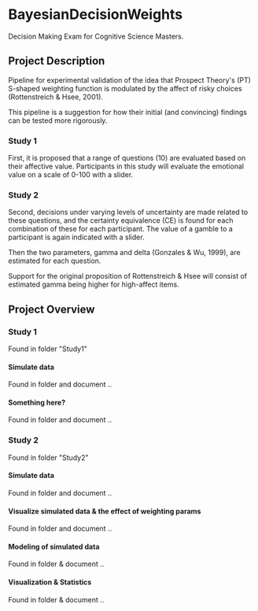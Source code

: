 # BayesianDecisionWeights

Decision Making Exam for Cognitive Science Masters.

## Project Description

Pipeline for experimental validation of the idea
that Prospect Theory's (PT) S-shaped weighting function
is modulated by the affect of risky choices
(Rottenstreich & Hsee, 2001).

This pipeline is a suggestion for how their initial
(and convincing) findings can be tested more rigorously.

### Study 1

First, it is proposed that a range of questions (10)
are evaluated based on their affective value.
Participants in this study will evaluate the
emotional value on a scale of 0-100 with a slider.

### Study 2

Second, decisions under varying levels
of uncertainty are made related to these
questions, and the
certainty equivalence (CE) is found for
each combination of these for each participant.
The value of a gamble to a participant is again
indicated with a slider.

Then the two parameters, gamma and delta (Gonzales & Wu, 1999), are
estimated for each question.

Support for the original proposition of Rottenstreich &
Hsee will consist of estimated gamma being higher
for high-affect items.

## Project Overview

### Study 1

Found in folder "Study1"

#### Simulate data

Found in folder and document ..

#### Something here?

Found in folder and document ..

### Study 2

Found in folder "Study2"

#### Simulate data

Found in folder and document ..

#### Visualize simulated data & the effect of weighting params

Found in folder and document ..

#### Modeling of simulated data

Found in folder & document ..

#### Visualization & Statistics

Found in folder & document ..

